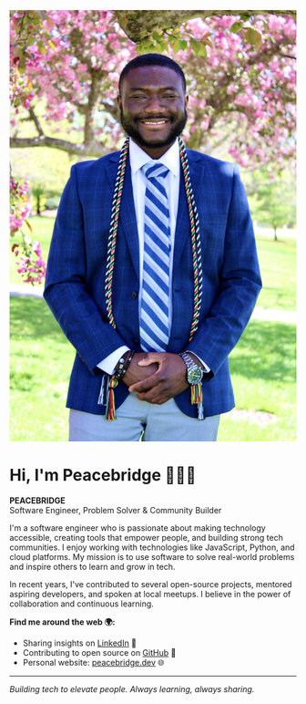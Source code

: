 ![image1](49FFF0A5-78C0-4A5E-A92B-9E2866C73A77_1_201_a.JPEG)

# Hi, I'm Peacebridge 👋🏾💡

**PEACEBRIDGE**  
Software Engineer, Problem Solver & Community Builder

I'm a software engineer who is passionate about making technology accessible, creating tools that empower people, and building strong tech communities. I enjoy working with technologies like JavaScript, Python, and cloud platforms. My mission is to use software to solve real-world problems and inspire others to learn and grow in tech.

In recent years, I've contributed to several open-source projects, mentored aspiring developers, and spoken at local meetups. I believe in the power of collaboration and continuous learning.

**Find me around the web 🌍:**

- Sharing insights on [LinkedIn](https://linkedin.com/in/peacebridge1/) 💼
- Contributing to open source on [GitHub](https://github.com/Yeboah-Peacebridge-Osei) 🚀
- Personal website: [peacebridge.dev](https://peacebridge.dev) 🌐

---
*Building tech to elevate people. Always learning, always sharing.*
